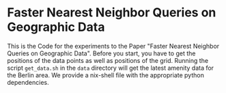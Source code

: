 # Faster Nearest Neighbor Queries on Geographic Data

This is the Code for the experiments to the Paper "Faster Nearest Neighbor Queries on Geographic Data".
Before you start, you have to get the positions of the data points as well as positions of the grid.
Running the script `get_data.sh` in the `data` directory will get the latest amenity data for the Berlin area.
We provide a nix-shell file with the appropriate python dependencies.
